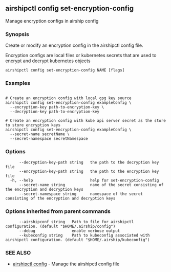 ## airshipctl config set-encryption-config

Manage encryption configs in airship config

### Synopsis

Create or modify an encryption config in the airshipctl config file.

Encryption configs are local files or kubernetes secrets that are used to encrypt and decrypt kubernetes objects


```
airshipctl config set-encryption-config NAME [flags]
```

### Examples

```

# Create an encryption config with local gpg key source
airshipctl config set-encryption-config exampleConfig \
  --encryption-key path-to-encryption-key \
  --decryption-key path-to-encryption-key

# Create an encryption config with kube api server secret as the store to store encryption keys
airshipctl config set-encryption-config exampleConfig \
  --secret-name secretName \
  --secret-namespace secretNamespace

```

### Options

```
      --decryption-key-path string   the path to the decryption key file
      --encryption-key-path string   the path to the encryption key file
  -h, --help                         help for set-encryption-config
      --secret-name string           name of the secret consisting of the encryption and decryption keys
      --secret-namespace string      namespace of the secret consisting of the encryption and decryption keys
```

### Options inherited from parent commands

```
      --airshipconf string   Path to file for airshipctl configuration. (default "$HOME/.airship/config")
      --debug                enable verbose output
      --kubeconfig string    Path to kubeconfig associated with airshipctl configuration. (default "$HOME/.airship/kubeconfig")
```

### SEE ALSO

* [airshipctl config](airshipctl_config.md)	 - Manage the airshipctl config file

